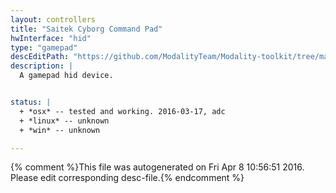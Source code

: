 ```yaml
---
layout: controllers
title: "Saitek Cyborg Command Pad"
hwInterface: "hid"
type: "gamepad"
descEditPath: "https://github.com/ModalityTeam/Modality-toolkit/tree/master/Modality/MKtlDescriptions//saitek-cyborg-command-pad-unit.desc.scd"
description: |
  A gamepad hid device.


status: |
  + *osx* -- tested and working. 2016-03-17, adc
  + *linux* -- unknown
  + *win* -- unknown

---
```

{% comment %}This file was autogenerated on Fri Apr  8 10:56:51 2016. Please edit corresponding desc-file.{% endcomment %}